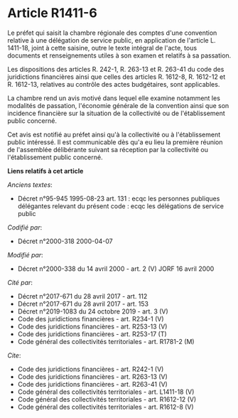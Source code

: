 # Article R1411-6

Le préfet qui saisit la chambre régionale des comptes d'une convention relative à une délégation de service public, en
application de l'article L. 1411-18, joint à cette saisine, outre le texte intégral de l'acte, tous documents et
renseignements utiles à son examen et relatifs à sa passation. 

Les dispositions des articles R. 242-1, R. 263-13 et R. 263-41 du code des juridictions financières ainsi que celles des
articles R. 1612-8, R. 1612-12 et R. 1612-13, relatives au contrôle des actes budgétaires, sont applicables. 

La chambre rend un avis motivé dans lequel elle examine notamment les modalités de passation, l'économie générale de la
convention ainsi que son incidence financière sur la situation de la collectivité ou de l'établissement public concerné. 

Cet avis est notifié au préfet ainsi qu'à la collectivité ou à l'établissement public intéressé. Il est communicable dès qu'a
eu lieu la première réunion de l'assemblée délibérante suivant sa réception par la collectivité ou l'établissement public
concerné.

**Liens relatifs à cet article**

_Anciens textes_:

  - Décret n°95-945 1995-08-23 art. 131 : ecqc les personnes publiques délégantes relevant du présent code : ecqc les délégations de service public

_Codifié par_:

  - Décret n°2000-318 2000-04-07

_Modifié par_:

  - Décret n°2000-338 du 14 avril 2000 - art. 2 (V) JORF 16 avril 2000

_Cité par_:

  - Décret n°2017-671 du 28 avril 2017 - art. 112
  - Décret n°2017-671 du 28 avril 2017 - art. 153
  - Décret n°2019-1083 du 24 octobre 2019 - art. 3 (V)
  - Code des juridictions financières - art. R234-1 (V)
  - Code des juridictions financières - art. R253-13 (V)
  - Code des juridictions financières - art. R253-17 (T)
  - Code général des collectivités territoriales - art. R1781-2 (M)

_Cite_:

  - Code des juridictions financières - art. R242-1 (V)
  - Code des juridictions financières - art. R263-13 (V)
  - Code des juridictions financières - art. R263-41 (V)
  - Code général des collectivités territoriales - art. L1411-18 (V)
  - Code général des collectivités territoriales - art. R1612-12 (V)
  - Code général des collectivités territoriales - art. R1612-8 (V)
